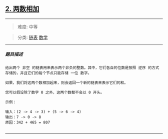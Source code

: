 ## [2. 两数相加](https://leetcode-cn.com/problems/add-two-numbers/)

---

> 难度: 中等

> 分类:  [链表](https://leetcode-cn.com/tag/linked-list/)  [数学](https://leetcode-cn.com/tag/math/) 

---

##### 题目描述

```
给出两个 非空 的链表用来表示两个非负的整数。其中，它们各自的位数是按照 逆序 的方式存储的，并且它们的每个节点只能存储 一位 数字。

如果，我们将这两个数相加起来，则会返回一个新的链表来表示它们的和。

您可以假设除了数字 0 之外，这两个数都不会以 0 开头。

示例：

输入：(2 -> 4 -> 3) + (5 -> 6 -> 4)
输出：7 -> 0 -> 8
原因：342 + 465 = 807


```

---

